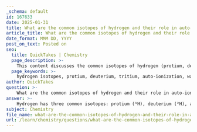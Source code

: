 ```yaml
---
_schema: default
id: 167633
date: 2025-01-31
title: What are the common isotopes of hydrogen and their role in auto-ionization?
article_title: What are the common isotopes of hydrogen and their role in auto-ionization?
date_format: MMM DD, YYYY
post_on_text: Posted on
seo:
  title: QuickTakes | Chemistry
  page_description: >-
    This content discusses the common isotopes of hydrogen (protium, deuterium, tritium) and their roles in the auto-ionization of water, focusing on the chemical and physical implications of these isotopes.
  page_keywords: >-
    hydrogen isotopes, protium, deuterium, tritium, auto-ionization, water, hydronium ion, hydroxide ion, kinetic isotope effect, nuclear reactions
author: QuickTakes
question: >-
    What are the common isotopes of hydrogen and their role in auto-ionization?
answer: >-
    Hydrogen has three common isotopes: protium (¹H), deuterium (²H), and tritium (³H). \n\n1. **Protium (¹H)**: This is the most abundant isotope of hydrogen, consisting of one proton and no neutrons. It is the primary form of hydrogen found in nature and plays a crucial role in the auto-ionization of water, as it forms the basis for discussions about hydrogen ions (H⁺) in aqueous solutions.\n\n2. **Deuterium (²H)**: This isotope contains one proton and one neutron. While it is less common than protium, deuterium can also participate in chemical reactions, including those involving water, where it can form heavy water (D₂O). The presence of deuterium can slightly alter the physical and chemical properties of compounds compared to those containing only protium.\n\n3. **Tritium (³H)**: Tritium has one proton and two neutrons and is radioactive. It is much rarer than the other two isotopes and is primarily produced in nuclear reactions. Tritium's role in auto-ionization is minimal due to its scarcity and radioactivity.\n\nIn the context of auto-ionization of water, the most relevant isotope is protium. The auto-ionization of water can be represented by the equilibrium reaction:\n\n$$\n2 H_2O \rightleftharpoons H_3O^+ + OH^-\n$$\n\nIn this reaction, one water molecule donates a hydrogen ion (H⁺) to another water molecule, forming a hydronium ion (H₃O⁺) and a hydroxide ion (OH⁻). The presence of protium is essential here, as it is the form of hydrogen that is most commonly involved in these processes.\n\nWhile deuterium can also participate in similar reactions, the differences in mass and bond strength can lead to slightly different reaction rates and equilibria, a phenomenon known as the kinetic isotope effect. However, these effects are generally more pronounced in specific chemical reactions rather than in the fundamental process of auto-ionization itself.\n\nIn summary, while all three isotopes of hydrogen exist, protium is the most significant in the context of auto-ionization of water and the formation of hydronium and hydroxide ions.
subject: Chemistry
file_name: what-are-the-common-isotopes-of-hydrogen-and-their-role-in-autoionization.md
url: /learn/chemistry/questions/what-are-the-common-isotopes-of-hydrogen-and-their-role-in-autoionization
---
```


&nbsp;
